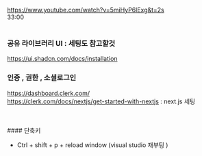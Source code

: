 https://www.youtube.com/watch?v=5miHyP6lExg&t=2s
<br />
33:00
<br /><br />

### 공유 라이브러리 UI : 세팅도 참고할것
https://ui.shadcn.com/docs/installation
<br />
### 인증 , 권한 , 소셜로그인
https://dashboard.clerk.com/
<br />
https://clerk.com/docs/nextjs/get-started-with-nextjs : next.js 세팅 


<br />
<br />
#### 단축키

- Ctrl + shift + p + reload window (visual studio 재부팅 )
